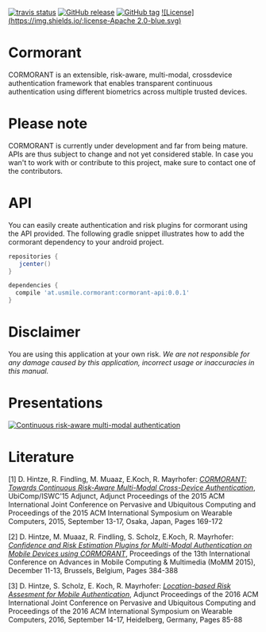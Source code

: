 [![travis status](https://travis-ci.org/mobilesec/cormorant.svg?branch=master)](https://travis-ci.org/mobilesec/cormorant)
[![GitHub release](https://img.shields.io/github/release/mobilesec/cormorant.svg?maxAge=2592000)]()
[![GitHub tag](https://img.shields.io/github/tag/mobilesec/cormorant.svg?maxAge=2592000)]()
[![License](https://img.shields.io/:license-Apache 2.0-blue.svg)](https://www.apache.org/licenses/LICENSE-2.0.html)

# Cormorant
CORMORANT is an extensible, risk-aware, multi-modal, crossdevice authentication framework that enables transparent
continuous authentication using different biometrics across multiple trusted devices.

# Please note
CORMORANT is currently under development and far from being mature. APIs are thus subject to change and not yet considered stable. In case you wan't to work with or contribute to this project, make sure to contact one of the contributors.  

# API

You can easily create authentication and risk plugins for cormorant using the API provided. The following gradle snippet illustrates how to add the cormorant dependency to your android project.

```gradle
repositories {  
   jcenter()  
}

dependencies {
  compile 'at.usmile.cormorant:cormorant-api:0.0.1'
}
```

# Disclaimer

You are using this application at your own risk. *We are not responsible for any damage caused by this application, incorrect usage or inaccuracies in this manual.*

# Presentations

[![Continuous risk-aware multi-modal authentication](https://img.youtube.com/vi/c9uYvoSfy38/0.jpg)](https://www.youtube.com/watch?v=c9uYvoSfy38)

# Literature
[1] D. Hintze, R. Findling, M. Muaaz, E.Koch, R. Mayrhofer: *[CORMORANT: Towards Continuous Risk-Aware Multi-Modal Cross-Device Authentication](https://dl.acm.org/authorize?N08572)*, UbiComp/ISWC'15 Adjunct, Adjunct Proceedings of the 2015 ACM International Joint Conference on Pervasive and Ubiquitous Computing and Proceedings of the 2015 ACM International Symposium on Wearable Computers, 2015, September 13-17, Osaka, Japan, Pages 169-172

[2] D. Hintze, M. Muaaz, R. Findling, S. Scholz, E.Koch, R. Mayrhofer: *[Confidence and Risk Estimation Plugins for Multi-Modal Authentication on Mobile Devices using CORMORANT](https://dl.acm.org/citation.cfm?id=2843845)*, Proceedings of the 13th International Conference on Advances in Mobile Computing & Multimedia (MoMM 2015), December 11-13, Brussels, Belgium, Pages 384-388

[3] D. Hintze, S. Scholz, E. Koch, R. Mayrhofer: *[Location-based Risk Assesment for Mobile Authentication](https://dl.acm.org/citation.cfm?id=2971448)*, Adjunct Proceedings of the 2016 ACM International Joint Conference on Pervasive and Ubiquitous Computing and Proceedings of the 2016 ACM International Symposium on Wearable Computers, 2016, September 14-17, Heidelberg, Germany, Pages 85-88
